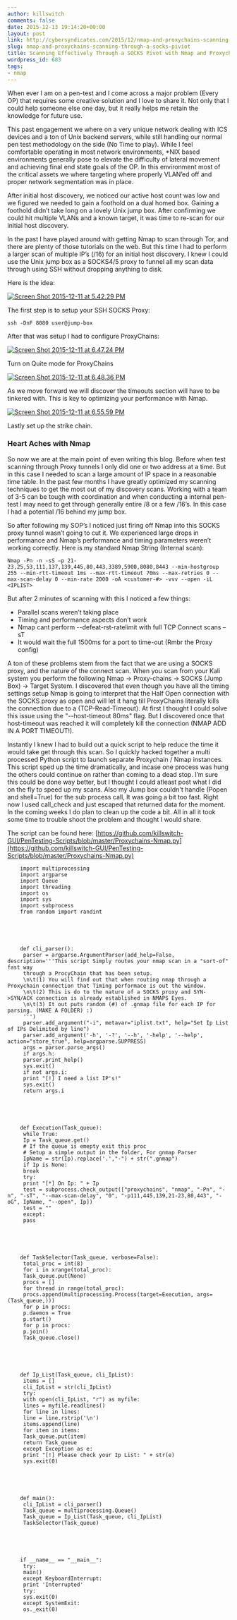 ```yaml
---
author: killswitch
comments: false
date: 2015-12-13 19:14:20+00:00
layout: post
link: http://cybersyndicates.com/2015/12/nmap-and-proxychains-scanning-through-a-socks-piviot/
slug: nmap-and-proxychains-scanning-through-a-socks-piviot
title: Scanning Effectively Through a SOCKS Pivot with Nmap and Proxychains
wordpress_id: 683
tags:
- nmap
---
```


When ever I am on a pen-test and I come across a major problem (Every OP) that requires some creative solution and I love to share it. Not only that I could help someone else one day, but it really helps me retain the knowledge for future use.

This past engagement we where on a very unique network dealing with ICS devices and a ton of Unix backend servers, while still handling our normal pen test methodology on the side (No Time to play). While I feel comfortable operating in most network environments, *NIX based environments generally pose to elevate the difficulty of lateral movement and achieving final end state goals of the OP. In this environment most of the critical assets we where targeting where properly VLAN’ed off and proper network segmentation was in place.

After initial host discovery, we noticed our active host count was low and we figured we needed to gain a foothold on a dual homed box. Gaining a foothold didn’t take long on a lovely Unix jump box. After confirming we could hit multiple VLANs and a known target, it was time to re-scan for our initial host discovery.

In the past I have played around with getting Nmap to scan through Tor, and there are plenty of those tutorials on the web. But this time I had to perform a larger scan of multiple IP’s (/16) for an initial host discovery. I knew I could use the Unix jump box as a SOCKS4/5 proxy to funnel all my scan data through using SSH without dropping anything to disk.

Here is the idea:

[![Screen Shot 2015-12-11 at 5.42.29 PM](/wp-content/Screen-Shot-2015-12-11-at-5.42.29-PM.png)](/wp-content/Screen-Shot-2015-12-11-at-5.42.29-PM.png)

The first step is to setup your SSH SOCKS Proxy:


    
    ssh -DnF 8080 user@jump-box



After that was setup I had to configure ProxyChains:

[![Screen Shot 2015-12-11 at 6.47.24 PM](/wp-content/Screen-Shot-2015-12-11-at-6.47.24-PM.png)](/wp-content/Screen-Shot-2015-12-11-at-6.47.24-PM.png)

Turn on Quite mode for ProxyChains

[![Screen Shot 2015-12-11 at 6.48.36 PM](/wp-content/Screen-Shot-2015-12-11-at-6.48.36-PM.png)](/wp-content/Screen-Shot-2015-12-11-at-6.48.36-PM.png)

As we move forward we will discover the timeouts section will have to be tinkered with. This is key to optimizing your performance with Nmap.

[![Screen Shot 2015-12-11 at 6.55.59 PM](/wp-content/Screen-Shot-2015-12-11-at-6.55.59-PM.png)](/wp-content/Screen-Shot-2015-12-11-at-6.55.59-PM.png)

Lastly set up the strike chain.



### Heart Aches with Nmap



So now we are at the main point of even writing this blog. Before when test scanning through Proxy tunnels I only did one or two address at a time. But in this case I needed to scan a large amount of IP space in a reasonable time table. In the past few months I have greatly optimized my scanning techniques to get the most out of my discovery scans. Working with a team of 3-5 can be tough with coordination and when conducting a internal pen-test I may need to get through generally entire /8 or a few /16’s. In this case I had a potential /16 behind my jump box.

So after following my SOP’s I noticed just firing off Nmap into this SOCKS proxy tunnel wasn’t going to cut it. We experienced large drops in performance and Nmap’s performance and timing parameters weren’t working correctly. Here is my standard Nmap String (Internal scan):

```
Nmap -Pn -n -sS –p 21-23,25,53,111,137,139,445,80,443,3389,5900,8080,8443 --min-hostgroup 255 --min-rtt-timeout 1ms --max-rtt-timeout 70ms --max-retries 0 --max-scan-delay 0 --min-rate 2000 -oA <customer-#> -vvv --open -iL <IPLIST>
```

But after 2 minutes of scanning with this I noticed a few things:

  * Parallel scans weren’t taking place
  * Timing and performance aspects don’t work
  * Nmap cant perform --defeat-rst-ratelimit with full TCP Connect scans –sT    
  * It would wait the full 1500ms for a port to time-out (Rmbr the Proxy config)

A ton of these problems stem from the fact that we are using a SOCKS proxy, and the nature of the connect scan. When you scan from your Kali system you perform the following Nmap -> Proxy-chains -> SOCKS (Jump Box) -> Target System. I discovered that even though you have all the timing settings setup Nmap is going to interpret that the Half Open connection with the SOCKS proxy as open and will let it hang till ProxyChains literally kills the connection due to a (TCP-Read-Timeout). At first I thought I could solve this issue using the "--host-timeout 80ms" flag. But I discovered once that host-timeout was reached it will completely kill the connection (NMAP ADD IN A PORT TIMEOUT!).

Instantly I knew I had to build out a quick script to help reduce the time it would take get through this scan. So I quickly hacked together a multi processed Python script to launch separate Proxychain / Nmap instances. This script sped up the time dramatically, and incase one process was hung the others could continue on rather than coming to a dead stop. I’m sure this could be done way better, but I thought I could atleast post what I did on the fly to speed up my scans. Also my Jump box couldn't handle (Popen and shell=True) for the sub process call, It was going a bit too fast. Right now I used call_check and just escaped that returned data for the moment. In the coming weeks I do plan to clean up the code a bit. All in all it took some time to trouble shoot the problem and thought I would share.

The script can be found here: [https://github.com/killswitch-GUI/PenTesting-Scripts/blob/master/Proxychains-Nmap.py](https://github.com/killswitch-GUI/PenTesting-Scripts/blob/master/Proxychains-Nmap.py)
```
    import multiprocessing
    import argparse
    import Queue
    import threading
    import os
    import sys
    import subprocess
    from random import randint




    
    def cli_parser():
     parser = argparse.ArgumentParser(add_help=False, description='''This script Simply routes your nmap scan in a "sort-of" fast way 
     through a ProcyChain that has been setup.
     \n\t(1) You will find out that when routing nmap through a Proxychain connection that Timing performace is out the window.
     \n\t(2) This is do to the nature of a SOCKS proxy and SYN->SYN/ACK connection is already established in NMAPS Eyes.
     \n\t(3) It out puts random (#) of .gnmap file for each IP for parsing. (MAKE A FOLDER) :)
     ''')
     parser.add_argument("-i", metavar="iplist.txt", help="Set Ip List of IPs Delimited by line")
     parser.add_argument('-h', '-?', '--h', '-help', '--help', action="store_true", help=argparse.SUPPRESS)
     args = parser.parse_args()
     if args.h: 
     parser.print_help()
     sys.exit()
     if not args.i:
     print "[!] I need a list IP's!"
     sys.exit()
     return args.i




    
    def Execution(Task_queue):
     while True:
     Ip = Task_queue.get()
     # If the queue is emepty exit this proc
     # Setup a simple output in the folder, For gnmap Parser
     IpName = str(Ip).replace('.',"-") + str(".gnmap")
     if Ip is None:
     break
     try:
     print "[*] On Ip: " + Ip
     test = subprocess.check_output(["proxychains", "nmap", "-Pn", "-n", "-sT", "--max-scan-delay", "0", "-p111,445,139,21-23,80,443", "-oG", IpName, "--open", Ip])
     test = ""
     except:
     pass




    
    def TaskSelector(Task_queue, verbose=False):
     total_proc = int(8)
     for i in xrange(total_proc):
     Task_queue.put(None)
     procs = []
     for thread in range(total_proc):
     procs.append(multiprocessing.Process(target=Execution, args=(Task_queue,)))
     for p in procs:
     p.daemon = True
     p.start()
     for p in procs:
     p.join()
     Task_queue.close()




    
    def Ip_List(Task_queue, cli_IpList):
     items = []
     cli_IpList = str(cli_IpList)
     try:
     with open(cli_IpList, "r") as myfile:
     lines = myfile.readlines()
     for line in lines:
     line = line.rstrip('\n')
     items.append(line)
     for item in items:
     Task_queue.put(item)
     return Task_queue
     except Exception as e:
     print "[!] Please check your Ip List: " + str(e)
     sys.exit(0)




    
    def main():
     cli_IpList = cli_parser()
     Task_queue = multiprocessing.Queue()
     Task_queue = Ip_List(Task_queue, cli_IpList)
     TaskSelector(Task_queue)




    
    if __name__ == "__main__":
     try: 
     main()
     except KeyboardInterrupt:
     print 'Interrupted'
     try:
     sys.exit(0)
     except SystemExit:
     os._exit(0)
```